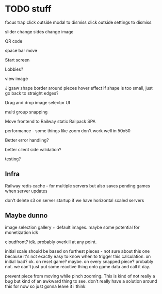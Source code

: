 # TODO stuff

focus trap
click outside modal to dismiss
click outside settings to dismiss

slider
change sides
change image

QR code

space bar move

Start screen

Lobbies?

view image

Jigsaw shape
border around pieces
hover effect
if shape is too small, just go back to straight edges?

Drag and drop image selector UI

multi group snapping

Move frontend to Railway static Railpack SPA

performance - some things like zoom don't work well in 50x50

Better error handling?

better client side validation?

testing?

## Infra

Railway redis cache - for multiple servers but also saves pending games when
server updates

don't delete s3 on server startup if we have horizontal scaled servers

## Maybe dunno

image selection gallery + default images. maybe some potential for monetization idk

cloudfront? idk. probably overkill at any point.

initial scale should be based on furthest pieces - not sure about this one
because it's not exactly easy to know when to trigger this calculation. on
initial load? ok. on reset game? maybe. on every snapped piece? probably not. we
can't just put some reactive thing onto game data and call it day.

prevent piece from moving while pinch zooming. This is kind of not really a bug
but kind of an awkward thing to see. don't really have a solution around this for now so just gonna leave it i think
